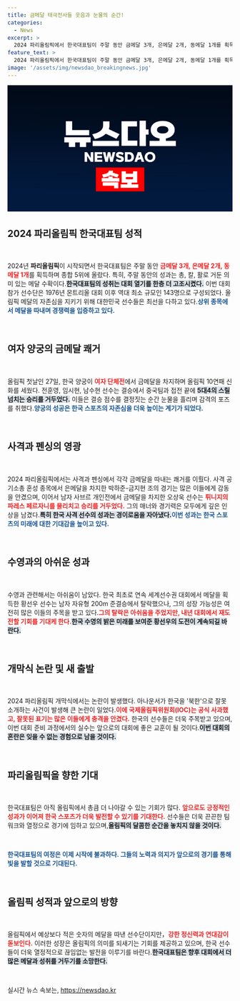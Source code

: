 ```yaml
---
title: 금메달 태극전사들 웃음과 눈물의 순간!
categories:
  - News
excerpt: >
  2024 파리올림픽에서 한국대표팀이 주말 동안 금메달 3개, 은메달 2개, 동메달 1개를 획득하며 종합 5위에 올랐다. 사격과 양궁이 빛났지만 개막식에서는 한국이 북한으로 잘못 소개되는 사고가 발생했다.
feature_text: >
  2024 파리올림픽에서 한국대표팀이 주말 동안 금메달 3개, 은메달 2개, 동메달 1개를 획득하며 종합 5위에 올랐다. 사격과 양궁이 빛났지만 개막식에서는 한국이 북한으로 잘못 소개되는 사고가 발생했다.
image: '/assets/img/newsdao_breakingnews.jpg'
---
```


<p><img src="/assets/img/newsdao_breakingnews.jpg" alt="ontimetimes 속보" /></p>

<h2 data-ke-size="size26">2024 파리올림픽 한국대표팀 성적</h2>

<p data-ke-size="size16">&nbsp;</p>

<p>2024년 <b>파리올림픽</b>이 시작되면서 한국대표팀은 주말 동안 <b><span style="color: #ee2323;">금메달 3개, 은메달 2개, 동메달 1개</span></b>를 획득하며 종합 5위에 올랐다. 특히, 주말 동안의 성과는 총, 칼, 활로 거둔 의미 있는 메달 수확이다.<b><span style="background-color: #21538527;">한국대표팀의 성취는 대회 열기를 한층 더 고조시켰다.</span></b> 이번 대회 참가 선수단은 1976년 몬트리올 대회 이후 역대 최소 규모인 143명으로 구성되었다. 올림픽 메달의 자존심을 지키기 위해 대한민국 선수들은 최선을 다하고 있다.<b><span style="color: #1a5490;">상위 종목에서 메달을 따내며 경쟁력을 입증하고 있다.</span></b> </p>

<p data-ke-size="size16">&nbsp;</p>

<h2 data-ke-size="size26">여자 양궁의 금메달 쾌거</h2>

<p data-ke-size="size16">&nbsp;</p>

<p>올림픽 첫날인 27일, 한국 양궁이 <b><span style="color: #ee2323;">여자 단체전</span></b>에서 금메달을 차지하며 올림픽 10연패 신화를 세웠다. 전훈영, 임시현, 남수현 선수는 결승에서 중국팀과 접전 끝에 <b><span style="background-color: #21538527;">5대4의 스릴 넘치는 승리를 거두었다.</span></b> 이들은 결승 점수를 결정짓는 순간 눈물을 흘리며 감격의 포즈를 취했다.<b><span style="color: #1a5490;">양궁의 성공은 한국 스포츠의 자존심을 더욱 높이는 계기가 되었다.</span></b> </p>

<p data-ke-size="size16">&nbsp;</p>

<h2 data-ke-size="size26">사격과 펜싱의 영광</h2>

<p data-ke-size="size16">&nbsp;</p>

<p>2024 파리올림픽에서는 사격과 펜싱에서 각각 금메달을 따내는 쾌거를 이뤘다. 사격 공기소총 혼성 종목에서 은메달을 차지한 박하준-금지현 조의 경기는 많은 이들에게 감동을 안겼으며, 이어서 남자 사브르 개인전에서 금메달을 차지한 오상욱 선수는 <b><span style="color: #ee2323;">튀니지의 파레스 페르자니를 물리치고 승리를 거두었다.</span></b> 그의 매너와 경기력은 모두에게 깊은 인상을 남겼다.<b><span style="background-color: #21538527;">특히 한국 사격 선수의 성과는 경이로움을 자아냈다.</span></b><b><span style="color: #1a5490;">이번 성과는 한국 스포츠의 미래에 대한 기대감을 높이고 있다.</span></b></p>

<p data-ke-size="size16">&nbsp;</p>

<h2 data-ke-size="size26">수영과의 아쉬운 성과</h2>

<p data-ke-size="size16">&nbsp;</p>

<p>수영과 관련해서는 아쉬움이 남았다. 한국 최초로 연속 세계선수권 대회에서 메달을 획득한 황선우 선수는 남자 자유형 200m 준결승에서 탈락했으나, 그의 성장 가능성은 여전히 많은 이들의 주목을 받고 있다.<b><span style="color: #ee2323;">그의 탈락은 아쉬움을 주었지만, 내년 대회에서 재도전할 기회를 기대케 한다.</span></b><b><span style="background-color: #21538527;">한국 수영의 밝은 미래를 보여준 황선우의 도전이 계속되길 바란다.</span></b>  </p>

<p data-ke-size="size16">&nbsp;</p>

<h2 data-ke-size="size26">개막식 논란 및 새 출발</h2>

<p data-ke-size="size16">&nbsp;</p>

<p>2024 파리올림픽 개막식에서는 논란이 발생했다. 아나운서가 한국을 '북한'으로 잘못 소개하는 사건이 발생해 큰 논란이 일었다.<b><span style="color: #ee2323;">이에 국제올림픽위원회(IOC)는 공식 사과했고, 잘못된 표기는 많은 이들에게 충격을 안겼다.</span></b> 한국의 선수들은 더욱 주목받고 있으며, 이번 대회 준비 과정에서의 실수는 앞으로의 대회에 좋은 교훈이 될 것이다.<b><span style="background-color: #21538527;">이번 대회의 혼란은 잊을 수 없는 경험으로 남을 것이다.</span></b> </p>

<p data-ke-size="size16">&nbsp;</p>

<h2 data-ke-size="size26">파리올림픽을 향한 기대</h2>

<p data-ke-size="size16">&nbsp;</p>

<p>한국대표팀은 아직 올림픽에서 총큼 더 나아갈 수 있는 기회가 많다. <b><span style="color: #ee2323;">앞으로도 긍정적인 성과가 이어져 한국 스포츠가 더욱 발전할 수 있기를 기대한다.</span></b> 선수들은 더욱 끈끈한 팀워크와 열정으로 경기에 임하고 있으며,<b><span style="background-color: #21538527;">올림픽의 달콤한 순간을 놓치지 않을 것이다.</span></b> </p>

<p data-ke-size="size16">&nbsp;</p>

<p><b><span style="color: #1a5490;">한국대표팀의 여정은 이제 시작에 불과하다. 그들의 노력과 의지가 앞으로의 경기를 통해 빛을 발할 것으로 기대된다.</span></b> </p>

<p data-ke-size="size16">&nbsp;</p> 

<h2 data-ke-size="size26">올림픽 성적과 앞으로의 방향</h2>

<p data-ke-size="size16">&nbsp;</p>

<p>올림픽에서 예상보다 적은 숫자의 메달을 따낸 선수단이지만，<b><span style="color: #ee2323;">강한 정신력과 연대감이 돋보인다.</span></b> 이러한 성장은 올림픽의 의미를 되새기는 기회를 제공하고 있으며, 한국 선수들이 더욱 열정적으로 끊임없는 발전을 이루기를 바란다.<b><span style="background-color: #21538527;">한국대표팀은 향후 대회에서 더 많은 메달과 성취를 거두기를 소망한다.</span></b> </p>

<p data-ke-size="size16">&nbsp;</p>
실시간 뉴스 속보는, <a href="https://newsdao.kr" rel="dofollow">https://newsdao.kr</a>


